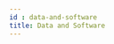 ```yaml
--- 
id : data-and-software
title: Data and Software
---
```

<!--
# Data

We are using [10 public scans](https://faces.dmi.unibas.ch/bfm/index.php?nav=1-1-1&id=scans) from [Basel Face Model (BFM)](https://faces.dmi.unibas.ch/bfm/index.php).

The scans are already registered, i.e. all meshes have the same number of vertices and the vertices are numbered
consistently in every mesh, such that the $i$-th vertex always denotes the same anatomical point on all the meshes. 
This is a non-trivial property that in a practical setting needs to be established using registration algorithm using 
a registration algorithm. One of many possibility of how this can be done is discussed int the following Paper
by Gerig et al.[~1]

We extract the downloaded tgz file and, as we are only working with the .ply files, copy all files with the ending .ply into a folder `data`. 

# Software 

We are using [Scalismo](https://scalismo.org)

---
[^1] Gerig, Thomas, et al. "Morphable face models-an open framework." 2018 13th IEEE International Conference on Automatic Face & Gesture Recognition (FG 2018). IEEE, 2018. [pdf](https://ieeexplore.ieee.org/iel7/8372403/8373793/08373814.pdf?casa_token=lFJl7ATgfXIAAAAA:JPZSy39JdYPVN86QoyiGOLl1hzts9DNT4RoCB_VWWHCWbqfP5eEvlOOblWe3GTZEJdinq09_LQ)
-->